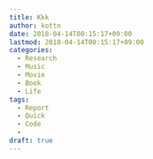 ```yaml
---
title: Kkk
author: kottn
date: 2018-04-14T00:15:17+09:00
lastmod: 2018-04-14T00:15:17+09:00
categories:
  - Research
  - Music
  - Movie
  - Book
  - Life
tags:
  - Report
  - Quick
  - Code
  - 
draft: true
---
```


